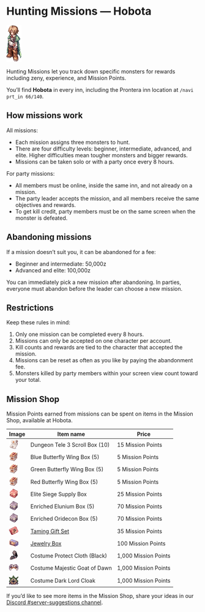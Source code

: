 # Hunting Missions — Hobota

![Hobota](img/NPC/hobota.gif)

Hunting Missions let you track down specific monsters for rewards including zeny, experience, and Mission Points.

You’ll find **Hobota** in every inn, including the Prontera inn location at `/navi prt_in 66/140`.

## How missions work

All missions:

- Each mission assigns three monsters to hunt.
- There are four difficulty levels: beginner, intermediate, advanced, and elite. Higher difficulties mean tougher monsters and bigger rewards.
- Missions can be taken solo or with a party once every 8 hours.
  
For party missions:

- All members must be online, inside the same inn, and not already on a mission.
- The party leader accepts the mission, and all members receive the same objectives and rewards.
- To get kill credit, party members must be on the same screen when the monster is defeated.

## Abandoning missions
If a mission doesn’t suit you, it can be abandoned for a fee:

- Beginner and intermediate: 50,000z
- Advanced and elite: 100,000z
  
You can immediately pick a new mission after abandoning. In parties, everyone must abandon before the leader can choose a new mission.

## Restrictions
Keep these rules in mind:

1. Only one mission can be completed every 8 hours.
2. Missions can only be accepted on one character per account.
3. Kill counts and rewards are tied to the character that accepted the mission.
4. Missions can be reset as often as you like by paying the abandonment fee.
5. Monsters killed by party members within your screen view count toward your total.

## Mission Shop
Mission Points earned from missions can be spent on items in the Mission Shop, available at Hobota.

| Image | Item name | Price |
|-------|-----------|-------|
| ![Dungeon Tele 3 Scroll Box](img/Hunting_Mission/35655-dungeon-teleport-scroll-3-box-10.gif) | Dungeon Tele 3 Scroll Box (10) | 15 Mission Points |
| ![Blue Butterfly Wing Box](img/Hunting_Mission/13855-blue-butterfly-wing-box-5.gif) | Blue Butterfly Wing Box (5) | 5 Mission Points |
| ![Green Butterfly Wing Box](img/Hunting_Mission/13851-green-butterfly-wing-box-5.gif) | Green Butterfly Wing Box (5) | 5 Mission Points |
| ![Red Butterfly Wing Box](img/Hunting_Mission/13853-red-butterfly-wing-box-5.gif) | Red Butterfly Wing Box (5) | 5 Mission Points |
| ![Elite Siege Supply Box](img/Hunting_Mission/14003-elite-supply-box.gif) | Elite Siege Supply Box | 25 Mission Points |
| ![Enriched Elunium Box](img/Hunting_Mission/14219-enriched-elunium-box-5.gif) | Enriched Elunium Box (5) | 70 Mission Points |
| ![Enriched Oridecon Box](img/Hunting_Mission/14220-enriched-oridecon-box-5.gif) | Enriched Oridecon Box (5) | 70 Mission Points |
| ![Taming Gift Set](img/Hunting_Mission/12105-taming-gift-set.gif) | [Taming Gift Set](Timing-Gift-Set.md) | 35 Mission Points |
| ![Jewelry Box](img/Hunting_Mission/12106-jewelry-box.gif) | [Jewelry Box](Jewelry-Box.md) | 100 Mission Points |
| ![Costume Protect Cloth (Black)](img/Hunting_Mission/420163-costume-protect-cloth-black.png) | Costume Protect Cloth (Black) | 1,000 Mission Points |
| ![Costume Majestic Goat of Dawn](img/Hunting_Mission/400124-costume-majestic-goat-of-dawn.png) | Costume Majestic Goat of Dawn | 1,000 Mission Points |
| ![Costume Dark Lord Cloak](img/Hunting_Mission/480288-costume-dark-lord-cloak.png) | Costume Dark Lord Cloak | 1,000 Mission Points |

If you’d like to see more items in the Mission Shop, share your ideas in our [Discord #server-suggestions channel](https://discord.com/channels/702960460168953946/1056606733218365512).